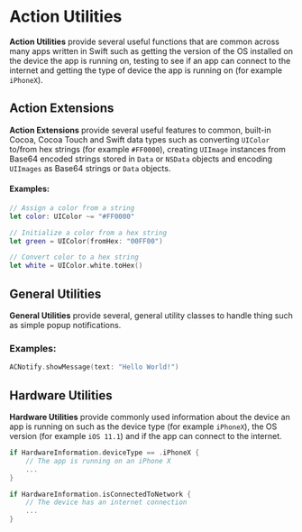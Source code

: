 # Action Utilities

**Action Utilities** provide several useful functions that are common across many apps written in Swift such as getting the version of the OS installed on the device the app is running on, testing to see if an app can connect to the internet and getting the type of device the app is running on (for example `iPhoneX`).

<a name="Action-Extensions"></a>
## Action Extensions

**Action Extensions** provide several useful features to common, built-in Cocoa, Cocoa Touch and Swift data types such as converting `UIColor` to/from hex strings (for example `#FF0000`), creating `UIImage` instances from Base64 encoded strings stored in `Data` or `NSData` objects and encoding `UIImages` as Base64 strings or `Data` objects.

#### Examples:

```swift
// Assign a color from a string
let color: UIColor ~= "#FF0000"

// Initialize a color from a hex string
let green = UIColor(fromHex: "00FF00")

// Convert color to a hex string
let white = UIColor.white.toHex()
```

<a name="General-Utilities"></a>
## General Utilities

**General Utilities** provide several, general utility classes to handle thing such as simple popup notifications.

### Examples:

```swift
ACNotify.showMessage(text: "Hello World!")
```

<a name="Hardware-Utilities"></a>
## Hardware Utilities

**Hardware Utilities** provide commonly used information about the device an app is running on such as the device type (for example `iPhoneX`), the OS version (for example `iOS 11.1`) and if the app can connect to the internet.

```swift
if HardwareInformation.deviceType == .iPhoneX {
	// The app is running on an iPhone X
	...
}

if HardwareInformation.isConnectedToNetwork {
	// The device has an internet connection
	...
} 
```


